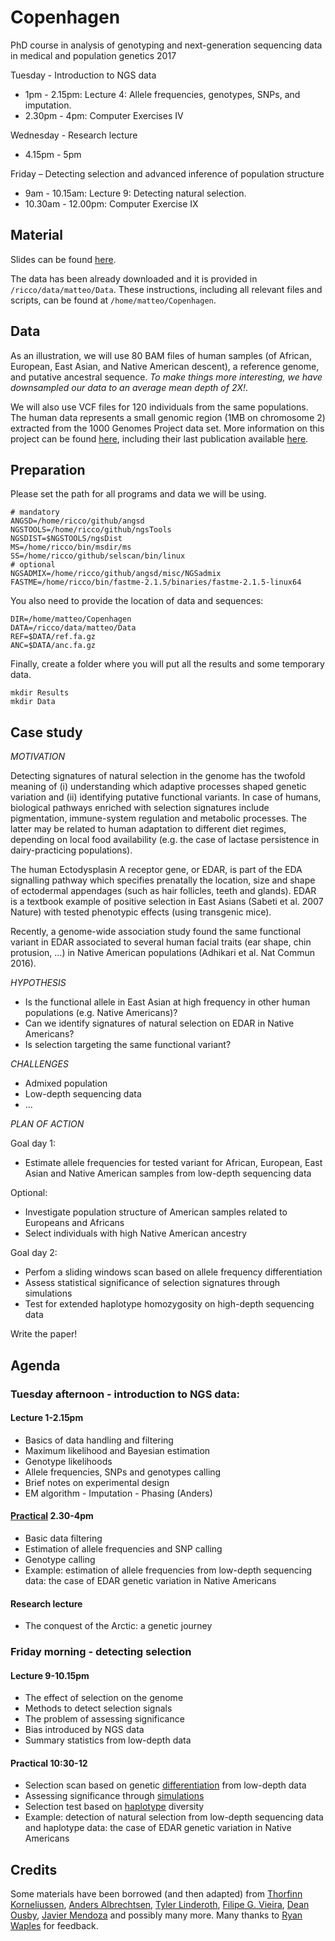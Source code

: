 # Copenhagen

PhD course in analysis of genotyping and next-generation sequencing data in medical and population genetics 2017

Tuesday - Introduction to NGS data
 - 1pm - 2.15pm: Lecture 4: Allele frequencies, genotypes, SNPs, and imputation.
 - 2.30pm - 4pm: Computer Exercises IV

Wednesday - Research lecture
 - 4.15pm - 5pm

Friday – Detecting selection and advanced inference of population structure
 - 9am - 10.15am: Lecture 9: Detecting natural selection.
 - 10.30am - 12.00pm: Computer Exercise IX

## Material

Slides can be found [here](https://github.com/mfumagalli/Copenhagen/tree/master/Slides).

The data has been already downloaded and it is provided in `/ricco/data/matteo/Data`.
These instructions, including all relevant files and scripts, can be found at `/home/matteo/Copenhagen`.

## Data

As an illustration, we will use 80 BAM files of human samples (of African, European, East Asian, and Native American descent), a reference genome, and putative ancestral sequence.
*To make things more interesting, we have downsampled our data to an average mean depth of 2X!*.

We will also use VCF files for 120 individuals from the same populations.
The human data represents a small genomic region (1MB on chromosome 2) extracted from the 1000 Genomes Project data set.
More information on this project can be found [here](http://www.1000genomes.org/), including their last publication available [here](http://www.nature.com/nature/journal/v526/n7571/full/nature15393.html).

## Preparation

Please set the path for all programs and data we will be using.
```
# mandatory
ANGSD=/home/ricco/github/angsd
NGSTOOLS=/home/ricco/github/ngsTools
NGSDIST=$NGSTOOLS/ngsDist
MS=/home/ricco/bin/msdir/ms
SS=/home/ricco/github/selscan/bin/linux
# optional
NGSADMIX=/home/ricco/github/angsd/misc/NGSadmix
FASTME=/home/ricco/bin/fastme-2.1.5/binaries/fastme-2.1.5-linux64
```
You also need to provide the location of data and sequences:
```
DIR=/home/matteo/Copenhagen
DATA=/ricco/data/matteo/Data
REF=$DATA/ref.fa.gz
ANC=$DATA/anc.fa.gz
```
Finally, create a folder where you will put all the results and some temporary data.
```
mkdir Results
mkdir Data
```

## Case study

*MOTIVATION*

Detecting signatures of natural selection in the genome has the twofold meaning of (i) understanding which adaptive processes shaped genetic variation and (ii) identifying putative functional variants.
In case of humans, biological pathways enriched with selection signatures include pigmentation, immune-system regulation and metabolic processes.
The latter may be related to human adaptation to different diet regimes, depending on local food availability (e.g. the case of lactase persistence in dairy-practicing populations).

The human Ectodysplasin A receptor gene, or EDAR, is part of the EDA signalling pathway which specifies prenatally the location, size and shape of ectodermal appendages (such as hair follicles, teeth and glands).
EDAR is a textbook example of positive selection in East Asians (Sabeti et al. 2007 Nature) with tested phenotypic effects (using transgenic mice).

Recently, a genome-wide association study found the same functional variant in EDAR associated to several human facial traits (ear shape, chin protusion, ...) in Native American populations (Adhikari et al. Nat Commun 2016).

*HYPOTHESIS*

- Is the functional allele in East Asian at high frequency in other human populations (e.g. Native Americans)?
- Can we identify signatures of natural selection on EDAR in Native Americans?
- Is selection targeting the same functional variant?

*CHALLENGES*
- Admixed population
- Low-depth sequencing data
- ...

*PLAN OF ACTION*

Goal day 1:

- Estimate allele frequencies for tested variant for African, European, East Asian and Native American samples from low-depth sequencing data

Optional:
- Investigate population structure of American samples related to Europeans and Africans
- Select individuals with high Native American ancestry

Goal day 2:

- Perfom a sliding windows scan based on allele frequency differentiation
- Assess statistical significance of selection signatures through simulations
- Test for extended haplotype homozygosity on high-depth sequencing data

Write the paper!

## Agenda

### Tuesday afternoon -  introduction to NGS data:

#### Lecture 1-2.15pm

* Basics of data handling and filtering
* Maximum likelihood and Bayesian estimation
* Genotype likelihoods
* Allele frequencies, SNPs and genotypes calling
* Brief notes on experimental design
* EM algorithm - Imputation - Phasing (Anders)

#### [Practical](Files/day1.md) 2.30-4pm

* Basic data filtering
* Estimation of allele frequencies and SNP calling
* Genotype calling
* Example: estimation of allele frequencies from low-depth sequencing data: the case of EDAR genetic variation in Native Americans

#### Research lecture

* The conquest of the Arctic: a genetic journey

### Friday morning -  detecting selection

#### Lecture 9-10.15pm

* The effect of selection on the genome
* Methods to detect selection signals
* The problem of assessing significance
* Bias introduced by NGS data
* Summary statistics from low-depth data

#### Practical 10:30-12

* Selection scan based on genetic [differentiation](Files/day2a.md) from low-depth data
* Assessing significance through [simulations](Files/day2b.md)
* Selection test based on [haplotype](Files/day2c.md) diversity
* Example: detection of natural selection from low-depth sequencing data and haplotype data: the case of EDAR genetic variation in Native Americans


## Credits

Some materials have been borrowed (and then adapted) from [Thorfinn Korneliussen](http://scholar.google.co.uk/citations?user=-YNWF4AAAAAJ&hl=en), [Anders Albrechtsen](http://popgen.dk/albrecht/web/WelcomePage.html), [Tyler Linderoth](http://scholar.google.com/citations?user=dTuxmzkAAAAJ&hl=en), [Filipe G. Vieira](http://scholar.google.com/citations?user=gvZmPNQAAAAJ&hl=en), [Dean Ousby](https://www.linkedin.com/in/deanousby), [Javier Mendoza](https://www.ucl.ac.uk/candela/candela-news/new-fellow-javiermendoza) and possibly many more. Many thanks to [Ryan Waples](http://www1.bio.ku.dk/english/Staff/?pure=en/persons/545443) for feedback.


